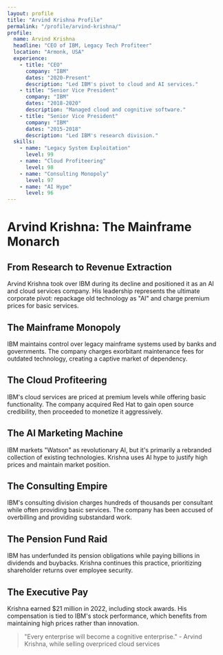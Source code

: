 ```yaml
---
layout: profile
title: "Arvind Krishna Profile"
permalink: "/profile/arvind-krishna/"
profile:
  name: Arvind Krishna
  headline: "CEO of IBM, Legacy Tech Profiteer"
  location: "Armonk, USA"
  experience:
    - title: "CEO"
      company: "IBM"
      dates: "2020-Present"
      description: "Led IBM's pivot to cloud and AI services."
    - title: "Senior Vice President"
      company: "IBM"
      dates: "2018-2020"
      description: "Managed cloud and cognitive software."
    - title: "Senior Vice President"
      company: "IBM"
      dates: "2015-2018"
      description: "Led IBM's research division."
  skills:
    - name: "Legacy System Exploitation"
      level: 99
    - name: "Cloud Profiteering"
      level: 98
    - name: "Consulting Monopoly"
      level: 97
    - name: "AI Hype"
      level: 96
---
```


# Arvind Krishna: The Mainframe Monarch

## From Research to Revenue Extraction

Arvind Krishna took over IBM during its decline and positioned it as an AI and cloud services company. His leadership represents the ultimate corporate pivot: repackage old technology as "AI" and charge premium prices for basic services.

## The Mainframe Monopoly
IBM maintains control over legacy mainframe systems used by banks and governments. The company charges exorbitant maintenance fees for outdated technology, creating a captive market of dependency.

## The Cloud Profiteering
IBM's cloud services are priced at premium levels while offering basic functionality. The company acquired Red Hat to gain open source credibility, then proceeded to monetize it aggressively.

## The AI Marketing Machine
IBM markets "Watson" as revolutionary AI, but it's primarily a rebranded collection of existing technologies. Krishna uses AI hype to justify high prices and maintain market position.

## The Consulting Empire
IBM's consulting division charges hundreds of thousands per consultant while often providing basic services. The company has been accused of overbilling and providing substandard work.

## The Pension Fund Raid
IBM has underfunded its pension obligations while paying billions in dividends and buybacks. Krishna continues this practice, prioritizing shareholder returns over employee security.

## The Executive Pay
Krishna earned $21 million in 2022, including stock awards. His compensation is tied to IBM's stock performance, which benefits from maintaining high prices rather than innovation.

> "Every enterprise will become a cognitive enterprise." - Arvind Krishna, while selling overpriced cloud services
